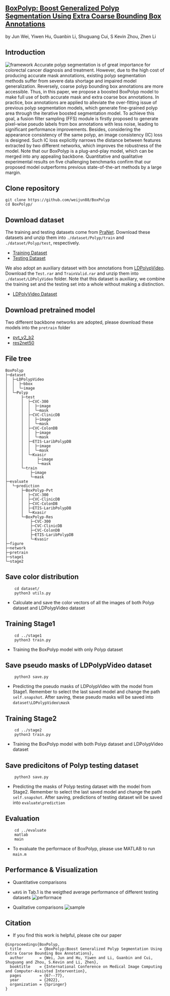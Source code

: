 ## [BoxPolyp: Boost Generalized Polyp Segmentation Using Extra Coarse Bounding Box Annotations](https://arxiv.org/pdf/2212.03498.pdf)
by Jun Wei, Yiwen Hu, Guanbin Li, Shuguang Cui, S Kevin Zhou, Zhen Li

## Introduction
![framework](./figure/framework.png)
Accurate polyp segmentation is of great importance for colorectal cancer diagnosis and treatment. However, due to the high cost of producing accurate mask annotations, existing polyp segmentation methods suffer from severe data shortage and impaired model generalization. Reversely, coarse polyp bounding box annotations are more accessible. Thus, in this paper, we propose a boosted BoxPolyp model to make full use of both accurate mask and extra coarse box annotations. In practice, box annotations are applied to alleviate the over-fitting issue of previous polyp segmentation models, which generate fine-grained polyp area through the iterative boosted segmentation model. To achieve this goal, a fusion filter sampling (FFS) module is firstly proposed to generate pixel-wise pseudo labels from box annotations with less noise, leading to significant performance improvements. Besides, considering the appearance consistency of the same polyp, an image consistency (IC) loss is designed. Such IC loss explicitly narrows the distance between features extracted by two different networks, which improves the robustness of the model. Note that our BoxPolyp is a plug-and-play model, which can be merged into any appealing backbone. Quantitative and qualitative experimental results on five challenging benchmarks confirm that our proposed model outperforms previous state-of-the-art methods by a large margin.

## Clone repository
```shell
git clone https://github.com/weijun88/BoxPolyp
cd BoxPolyp/
```

## Download dataset
The training and testing datasets come from [PraNet](https://github.com/DengPingFan/PraNet). Download these datasets and unzip them into `./dataset/Polyp/train` and `./dataset/Polyp/test`, respectively.
- [Training Dataset](https://drive.google.com/file/d/1lODorfB33jbd-im-qrtUgWnZXxB94F55/view?usp=sharing)
- [Testing Dataset](https://drive.google.com/file/d/1o8OfBvYE6K-EpDyvzsmMPndnUMwb540R/view?usp=sharing)

We also adopt an auxiliary dataset with box annotations from [LDPolypVideo](https://github.com/dashishi/LDPolypVideo-Benchmark). Download the `Test.rar` and `TrainValid.rar` and unzip them into `./dataset/LDPolyVideo` folder. Note that this dataset is auxiliary, we combine the training set and the testing set into a whole without making a distinction.
- [LDPolyVideo Dataset](https://drive.google.com/drive/folders/13KwU_uZcxsl6dL-mqcs39Yb0gjU9vn3G?usp=sharing)


## Download pretrained model
Two different backbone networks are adopted, please download these models into the `pretrain` folder
- [pvt_v2_b2](https://drive.google.com/drive/folders/1Eu8v9vMRvt-dyCH0XSV2i77lAd62nPXV?usp=sharing)
- [res2net50](https://drive.google.com/file/d/1_1N-cx1UpRQo7Ybsjno1PAg4KE1T9e5J/view?usp=sharing) 


## File tree
```
BoxPolyp                           
├─dataset
│  ├─LDPolypVideo
│  │  ├─bbox
│  │  └─image
│  └─Polyp
│      ├─test
│      │  ├─CVC-300
│      │  │  ├─image
│      │  │  └─mask
│      │  ├─CVC-ClinicDB
│      │  │  ├─image
│      │  │  └─mask
│      │  ├─CVC-ColonDB
│      │  │  ├─image
│      │  │  └─mask
│      │  ├─ETIS-LaribPolypDB
│      │  │  ├─image
│      │  │  └─mask
│      │  └─Kvasir
│      │      ├─image
│      │      └─mask
│      └─train
│          ├─image
│          └─mask
├─evaluate
│  └─prediction
│      ├─BoxPolyp-Pvt
│      │  ├─CVC-300
│      │  ├─CVC-ClinicDB
│      │  ├─CVC-ColonDB
│      │  ├─ETIS-LaribPolypDB
│      │  └─Kvasir
│      └─BoxPolyp-Res
│          ├─CVC-300
│          ├─CVC-ClinicDB
│          ├─CVC-ColonDB
│          ├─ETIS-LaribPolypDB
│          └─Kvasir
├─figure
├─network
├─pretrain
├─stage1
└─stage2
```

## Save color distribution
```shell
    cd dataset/
    python3 utils.py
```
- Calculate and save the color vectors of all the images of both Polyp dataset and LDPolypVideo dataset


## Training Stage1
```shell
    cd ../stage1
    python3 train.py
```
- Training the BoxPolyp model with only Polyp dataset


## Save pseudo masks of LDPolypVideo dataset
```shell
    python3 save.py
```
- Predicting the pseudo masks of LDPolypVideo with the model from Stage1. Remember to select the last saved model and change the path `self.snapshot`. After saving, these pseudo masks will be saved into `dataset\LDPolypVideo\mask`


## Training Stage2
```shell
    cd ../stage2
    python3 train.py
```
- Training the BoxPolyp model with both Polyp dataset and LDPolypVideo dataset

## Save predicitons of Polyp testing dataset
```shell
    python3 save.py
```
- Predicting the masks of Polyp testing dataset with the model from Stage2. Remember to select the last saved model and change the path `self.snapshot`. After saving, predictions of testing dataset will be saved into `evaluate\prediction`


## Evaluation
```shell
    cd ../evaluate
    matlab
    main
```
- To evaluate the performace of BoxPolyp, please use MATLAB to run `main.m`


## Performance & Visualization
- Quantitative comparisons 
- `wAVG` in Tab.1 is the weigthed average performance of different testing datasets 
![performace](./figure/performance.png)

- Qualitative comparisons 
![sample](./figure/visualization.png)


## Citation
- If you find this work is helpful, please cite our paper
```
@inproceedings{BoxPolyp,
  title        = {BoxPolyp:Boost Generalized Polyp Segmentation Using Extra Coarse Bounding Box Annotations},
  author       = {Wei, Jun and Hu, Yiwen and Li, Guanbin and Cui, Shuguang and Zhou, S.Kevin and Li, Zhen},
  booktitle    = {International Conference on Medical Image Computing and Computer-Assisted Intervention},
  pages        = {67--77},
  year         = {2022},
  organization = {Springer}
}
```